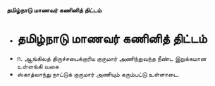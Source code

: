 **தமிழ்நாடு மாணவர் கணினித் திட்டம்**
- # தமிழ்நாடு மாணவர் கணினித் திட்டம்
- n. ஆங்கிலத் திருச்சபைக்குரிய குருமார் அணிந்துவந்த நீண்ட இறுக்கமான உள்ளங்கி வகை
- ஸ்காத்லாந்து நாட்டுக் குருமார் அணியும் கரும்பட்டு உள்ளாடை.

